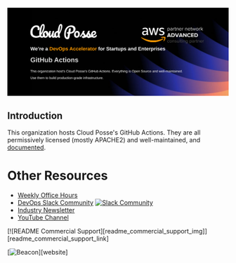 [![Banner][banner]](https://cpco.io/homepage)

## Introduction

This organization hosts Cloud Posse's GitHub Actions. They are all permissively licensed (mostly APACHE2) and well-maintained, and [documented](https://docs.cloudposse.com/github-actions/).

# Other Resources
* [Weekly Office Hours](https://cloudposse.com/office-hours/)
* [DevOps Slack Community](https://cloudposse.com/slack/) [![Slack Community](https://slack.cloudposse.com/badge.svg)](https://slack.cloudposse.com)
* [Industry Newsletter](https://cloudposse.com/newsletter/)
* [YouTube Channel](https://www.youtube.com/playlist?list=PLhRztDM6Uvne8MUuwXrv2truMl6gVZ0D8)

[![README Commercial Support][readme_commercial_support_img]][readme_commercial_support_link]

[![Beacon][beacon]][website]

  [banner]: banner/image.png?raw=true
  [beacon]: https://ga-beacon.cloudposse.com/UA-76589703-4/cloudposse/.github?pixel&cs=github&cm=readme&an=.github

